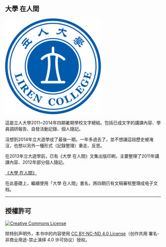 ## 大學 在人間

![logo](jpg/logo.png)

這是立人大學2011~2014年四期暑期學校文字總結。包括已成文字的講課內容、學員調研報告、自發活動記錄、個人隨記。

沒想到2014年立大遊學成了最後一期。一年多過去了，並不想讓這段歷史被淹沒，也想以另外一種形式（記錄整理）重走、反思。

在2013年立大遊學前，已有《大學 在人間》文集出版印刷，主要整理了2011年講課內容、2012年部分個人隨記。

[《大學 在人間》](https://github.com/LirenCollege/LRC/releases)


在此基礎上，繼續使用「大學 在人間」書名，將四期已有文稿審核整理成电子文档。

***
## 授權許可

<a rel="license" href="http://creativecommons.org/licenses/by-nc-nd/4.0/"><img alt="Creative Commons License" style="border-width:0" src="https://i.creativecommons.org/l/by-nc-nd/4.0/88x31.png" /></a>

除特别声明外，本书中的内容使用 [CC BY-NC-ND 4.0 License](https://creativecommons.org/licenses/by-nc-nd/4.0/)（创作共用 署名-非商业用途-禁止演绎 4.0 许可协议）授权。
